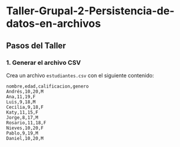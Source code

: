 # Taller-Grupal-2-Persistencia-de-datos-en-archivos


## Pasos del Taller

### 1. Generar el archivo CSV

Crea un archivo `estudiantes.csv` con el siguiente contenido:

```csv
nombre,edad,calificacion,genero
Andrés,10,20,M
Ana,11,19,F
Luis,9,18,M
Cecilia,9,18,F
Katy,11,15,F
Jorge,8,17,M
Rosario,11,18,F
Nieves,10,20,F
Pablo,9,19,M
Daniel,10,20,M
```

